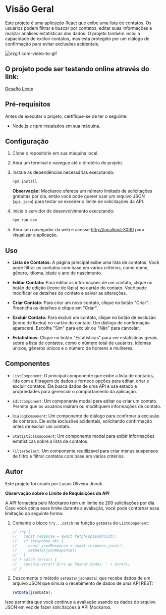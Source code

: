 # Visão Geral
Este projeto é uma aplicação React que exibe uma lista de contatos. Os usuários podem filtrar e buscar por contatos, editar suas informações e realizar análises estatísticas dos dados. O projeto também inclui a capacidade de excluir contatos, mas está protegido por um diálogo de confirmação para evitar exclusões acidentais.

![ezgif com-video-to-gif](https://github.com/LucasJnoub/desafio/assets/122225478/7d284a6b-b4d2-4674-b2fb-7d6b23184baa)

## O projeto pode ser testando online através do link:
[Desafio Leste](https://leste-desafio-tecnico.vercel.app/)

## Pré-requisitos
Antes de executar o projeto, certifique-se de ter o seguinte:

- Node.js e npm instalados em sua máquina.

## Configuração

1. Clone o repositório em sua máquina local.

2. Abra um terminal e navegue até o diretório do projeto.

3. Instale as dependências necessárias executando:

   ```bash
   npm install
   ```

   **Observação:** Mockaroo oferece um número limitado de solicitações gratuitas por dia, então você pode querer usar um arquivo JSON (`api.json`) para testar se exceder o limite de solicitações da API.

4. Inicie o servidor de desenvolvimento executando:

   ```bash
   npm run dev
   ```

5. Abra seu navegador da web e acesse [http://localhost:3000](http://localhost:3000) para visualizar a aplicação.

## Uso

- **Lista de Contatos:** A página principal exibe uma lista de contatos. Você pode filtrar os contatos com base em vários critérios, como nome, gênero, idioma, idade e ano de nascimento.

- **Editar Contato:** Para editar as informações de um contato, clique no botão de edição (ícone de lápis) no cartão do contato. Você pode modificar os detalhes do contato e salvar as alterações.

- **Criar Contato:** Para criar um novo contato, clique no botão "Criar". Preencha os detalhes e clique em "Criar".

- **Excluir Contato:** Para excluir um contato, clique no botão de exclusão (ícone de lixeira) no cartão do contato. Um diálogo de confirmação aparecerá. Escolha "Sim" para excluir ou "Não" para cancelar.

- **Estatísticas:** Clique no botão "Estatísticas" para ver estatísticas gerais sobre a lista de contatos, como o número total de usuários, idiomas únicos, gêneros únicos e o número de homens e mulheres.

## Componentes

- `ListComponent`: O principal componente que exibe a lista de contatos, lida com a filtragem de dados e fornece opções para editar, criar e excluir contatos. Ele busca dados de uma API e usa estado e propriedades para gerenciar o comportamento da aplicação.

- `EditComponent`: Um componente modal para editar ou criar um contato. Permite que os usuários insiram ou modifiquem informações de contato.

- `DialogComponent`: Um componente de diálogo para confirmar a exclusão de contatos. Ele evita exclusões acidentais, solicitando confirmação antes de excluir um contato.

- `StatisticsComponent`: Um componente modal para exibir informações estatísticas sobre a lista de contatos.

- `FilterSelect`: Um componente reutilizável para criar menus suspensos de filtro e filtrar contatos com base em vários critérios.

## Autor

Este projeto foi criado por Lucas Oliveira Jnoub.

**Observação sobre o Limite de Requisições da API**

A API fornecida pelo Mockaroo tem um limite de 200 solicitações por dia. Caso você atinja esse limite durante a avaliação, você pode contornar essa limitação da seguinte forma:

1. Comente o bloco `try...catch` na função `getData` do `ListComponent`:

   ```javascript
   // try {
   //   const response = await fetch(apiEndPoint);
   //   if (response.ok) {
   //     const jsonResponse = await response.json();
   //     setData(jsonResponse);
   //   }
   // } catch (error) {
   //   console.error('Erro ao buscar dados: ' + error);
   // }
   ```

2. Descomente o método `setData(jsonData)` que recebe dados de um arquivo JSON que simula o recebimento de dados de uma API REST:

   ```javascript
   setData(jsonData);
   ```

Isso permitirá que você continue a avaliação usando os dados do arquivo JSON em vez de fazer solicitações à API Mockaroo.
